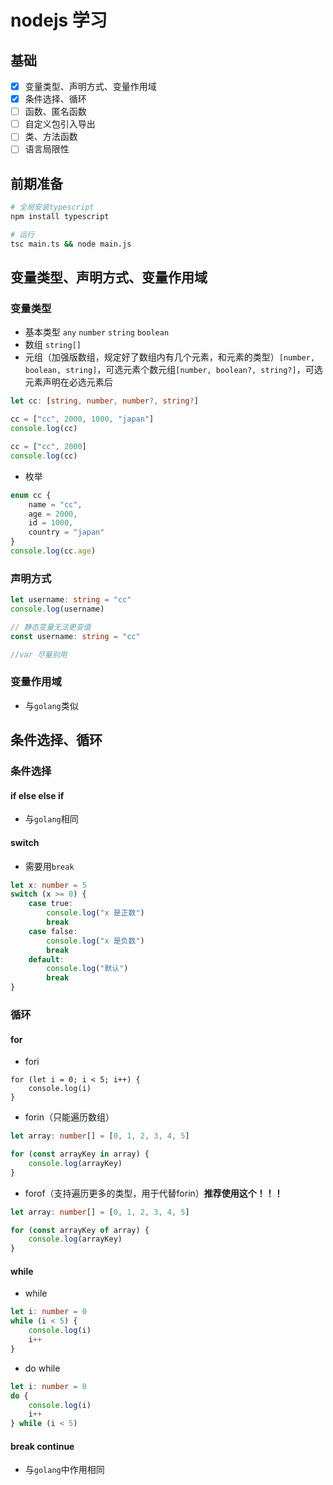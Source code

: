# nodejs 学习

## 基础
- [x] 变量类型、声明方式、变量作用域
- [x] 条件选择、循环
- [ ] 函数、匿名函数
- [ ] 自定义包引入导出
- [ ] 类、方法函数
- [ ] 语言局限性

## 前期准备
```sh
# 全局安装typescript
npm install typescript

# 运行
tsc main.ts && node main.js
```

## 变量类型、声明方式、变量作用域
### 变量类型
- 基本类型 `any` `number` `string` `boolean`
- 数组 `string[]`
- 元组（加强版数组，规定好了数组内有几个元素，和元素的类型）`[number, boolean, string]`，可选元素个数元组`[number, boolean?, string?]`，可选元素声明在必选元素后
```ts
let cc: [string, number, number?, string?]

cc = ["cc", 2000, 1000, "japan"]
console.log(cc)

cc = ["cc", 2000]
console.log(cc)
```
- 枚举 
```ts
enum cc {
    name = "cc",
    age = 2000,
    id = 1000,
    country = "japan"
}
console.log(cc.age)
```

### 声明方式
```ts
let username: string = "cc"
console.log(username)

// 静态变量无法更变值
const username: string = "cc"

//var 尽量别用
```

### 变量作用域
- 与`golang`类似


## 条件选择、循环
### 条件选择
#### if else else if
- 与`golang`相同

#### switch
- 需要用`break`
```ts
let x: number = 5
switch (x >= 0) {
    case true:
        console.log("x 是正数")
        break
    case false:
        console.log("x 是负数")
        break
    default:
        console.log("默认")
        break
}
```

### 循环
#### for
- fori
```tsof
for (let i = 0; i < 5; i++) {
    console.log(i)
}
```
- forin（只能遍历数组）
```ts
let array: number[] = [0, 1, 2, 3, 4, 5]

for (const arrayKey in array) {
    console.log(arrayKey)
}
```
- forof（支持遍历更多的类型，用于代替forin）**推荐使用这个！！！**
```ts
let array: number[] = [0, 1, 2, 3, 4, 5]

for (const arrayKey of array) {
    console.log(arrayKey)
}
```

#### while
- while
```ts
let i: number = 0
while (i < 5) {
    console.log(i)
    i++
}
```
- do while
```ts
let i: number = 0
do {
    console.log(i)
    i++
} while (i < 5)
```
#### break continue
- 与`golang`中作用相同
